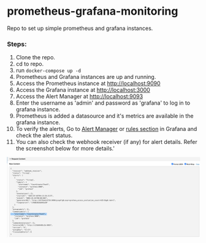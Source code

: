 # prometheus-grafana-monitoring
Repo to set up simple prometheus and grafana instances.


### Steps:

1. Clone the repo.
2. cd to repo.
3. run `docker-compose up -d`
4. Prometheus and Grafana instances are up and running.
5. Access the Prometheus instance at [http://localhost:9090](http://localhost:9090)
6. Access the Grafana instance at [http://localhost:3000](http://localhost:3000)
7. Access the Alert Manager at [http://localhost:9093](http://localhost:9093)
8. Enter the username as 'admin' and password as 'grafana' to log in to grafana instance.
9. Prometheus is added a datasource and it's metrics are available in the grafana instance.
10. To verify the alerts, Go to [Alert Manager](http://127.0.0.1:9093/#/alerts) or [rules section](http://localhost:3000/alerting/list) in Grafana and check the alert status.
11. You can also check the webhook receiver (if any) for alert details. Refer the screenshot below for more details.'

![webhook_alert_details](./webhook_alert_details.png)

